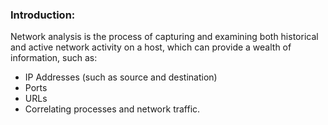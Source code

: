 ### Introduction:
Network analysis is the process of capturing and examining both historical and active network activity on a host, which can provide a wealth of information, such as:

- IP Addresses (such as source and destination)
- Ports
- URLs
- Correlating processes and network traffic.
